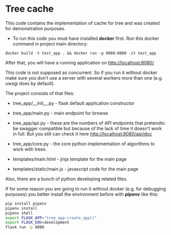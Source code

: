 # Tree cache
This code contains the implementation of cache for tree and was created for demonstration purposes.
 
- To run this code you must have installed **docker** first.
Run this docker command in project main directory:
 
`docker build -t test_app . && docker run -p 8080:8080 -it test_app`
 
After that, you will have a running application on [http://localhost:8080/](http://localhost:8080/)
 
This code is not supposed as concurrent. So if you run it without docker make sure you don't use a server with several workers more than one (e.g. uwsgi does by default).
 
The project consists of that files:
- tree_app/\_\_init\_\_.py - flask default application constructor
- tree_app/main.py - main endpoint for browse
- tree_app/api.py - these are the numbers of API endpoints that pretendto be swagger compatible but because of the lack of time it doesn't work in full. But you still can check it here [http://localhost:8080/api/doc](http://localhost:8080/api/doclink)
- tree_app/core.py - the core python implementation of algorithms to work with trees.
 
- templates/main.html - jinja template for the main page
- templates/static/main.js - javascript code for the main page
 
Also, there are a bunch of python developing related files.
 
If for some reason you are going to run it without docker (e.g. for debugging purposes) you better install the environment before with **pipenv** like this:
```bash
pip install pipenv
pipenv install
pipenv shell
export FLASK_APP="tree_app:create_app()"
export FLASK_ENV=development
flask run -p 8080
```